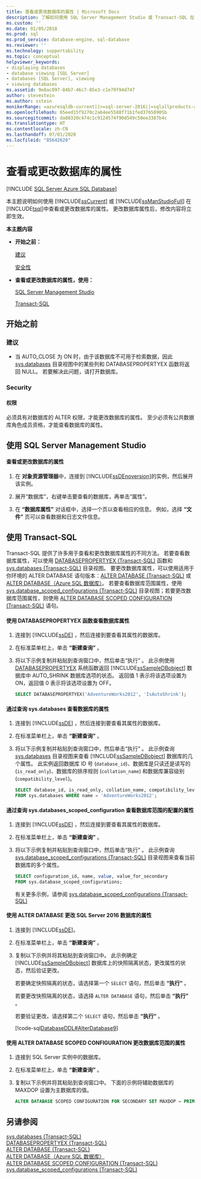 ```yaml
---
title: 查看或更改数据库的属性 | Microsoft Docs
description: 了解如何使用 SQL Server Management Studio 或 Transact-SQL 在 SQL Server 中查看或更改数据库的属性。
ms.custom: ''
ms.date: 01/05/2018
ms.prod: sql
ms.prod_service: database-engine, sql-database
ms.reviewer: ''
ms.technology: supportability
ms.topic: conceptual
helpviewer_keywords:
- displaying databases
- database viewing [SQL Server]
- databases [SQL Server], viewing
- viewing databases
ms.assetid: 9e8ac097-84b7-46c7-85e3-c1e79f94d747
author: stevestein
ms.author: sstein
monikerRange: =azuresqldb-current||>=sql-server-2016||=sqlallproducts-allversions||>=sql-server-linux-2017||=azuresqldb-mi-current
ms.openlocfilehash: 65eed15f9270c2a64ee5588f71b1fed37650905b
ms.sourcegitcommit: da88320c474c1c9124574f90d549c50ee3387b4c
ms.translationtype: HT
ms.contentlocale: zh-CN
ms.lasthandoff: 07/01/2020
ms.locfileid: "85642620"
---
```

# <a name="view-or-change-the-properties-of-a-database"></a>查看或更改数据库的属性
[!INCLUDE [SQL Server Azure SQL Database](../../includes/applies-to-version/sql-asdb.md)]

  本主题说明如何使用 [!INCLUDE[ssCurrent](../../includes/sscurrent-md.md)] 或 [!INCLUDE[ssManStudioFull](../../includes/ssmanstudiofull-md.md)] 在 [!INCLUDE[tsql](../../includes/tsql-md.md)]中查看或更改数据库的属性。 更改数据库属性后，修改内容将立即生效。  
  
 **本主题内容**  
  
-   **开始之前：**  
  
     [建议](#Recommendations)  
  
     [安全性](#Security)  
  
-   **查看或更改数据库的属性，使用：**  
  
     [SQL Server Management Studio](#SSMSProcedure)  
  
     [Transact-SQL](#TsqlProcedure)  
  
##  <a name="before-you-begin"></a><a name="BeforeYouBegin"></a> 开始之前  
  
###  <a name="recommendations"></a><a name="Recommendations"></a> 建议  
  
-   当 AUTO_CLOSE 为 ON 时，由于该数据库不可用于检索数据，因此 [sys.databases](../../relational-databases/system-catalog-views/sys-databases-transact-sql.md) 目录视图中的某些列和 DATABASEPROPERTYEX 函数将返回 NULL。 若要解决此问题，请打开数据库。  
  
###  <a name="security"></a><a name="Security"></a> Security  
  
####  <a name="permissions"></a><a name="Permissions"></a> 权限  
 必须具有对数据库的 ALTER 权限，才能更改数据库的属性。 至少必须有公共数据库角色成员资格，才能查看数据库的属性。  
  
##  <a name="using-sql-server-management-studio"></a><a name="SSMSProcedure"></a> 使用 SQL Server Management Studio  
  
#### <a name="to-view-or-change-the-properties-of-a-database"></a>查看或更改数据库的属性  
  
1.  在 **对象资源管理器**中，连接到 [!INCLUDE[ssDEnoversion](../../includes/ssdenoversion-md.md)]的实例，然后展开该实例。  
  
2.  展开“数据库”，右键单击要查看的数据库，再单击“属性”。  
  
3.  在 **“数据库属性”** 对话框中，选择一个页以查看相应的信息。 例如，选择 **“文件”** 页可以查看数据和日志文件信息。  
  
##  <a name="using-transact-sql"></a><a name="TsqlProcedure"></a> 使用 Transact-SQL  
 Transact-SQL 提供了许多用于查看和更改数据库属性的不同方法。 若要查看数据库属性，可以使用 [DATABASEPROPERTYEX (Transact-SQL)](../../t-sql/functions/databasepropertyex-transact-sql.md) 函数和 [sys.databases (Transact-SQL)](../../relational-databases/system-catalog-views/sys-databases-transact-sql.md) 目录视图。 要更改数据库属性，可以使用适用于你环境的 ALTER DATABASE 语句版本：[ALTER DATABASE &#40;Transact-SQL&#41;](../../t-sql/statements/alter-database-transact-sql.md) 或 [ALTER DATABASE（Azure SQL 数据库）](../../t-sql/statements/alter-database-azure-sql-database.md)。 若要查看数据库范围属性，使用 [sys.database_scoped_configurations (Transact-SQL)](../../relational-databases/system-catalog-views/sys-database-scoped-configurations-transact-sql.md) 目录视图；若要更改数据库范围属性，则使用 [ALTER DATABASE SCOPED CONFIGURATION (Transact-SQL)](../../t-sql/statements/alter-database-scoped-configuration-transact-sql.md) 语句。  
  
#### <a name="to-view-a-property-of-a-database-by-using-the-databasepropertyex-function"></a>使用 DATABASEPROPERTYEX 函数查看数据库属性  
  
1.  连接到 [!INCLUDE[ssDE](../../includes/ssde-md.md)] ，然后连接到要查看其属性的数据库。  
  
2.  在标准菜单栏上，单击 **“新建查询”** 。  
  
3.  将以下示例复制并粘贴到查询窗口中，然后单击“执行” 。 此示例使用 [DATABASEPROPERTYEX](../../t-sql/functions/databasepropertyex-transact-sql.md) 系统函数返回 [!INCLUDE[ssSampleDBobject](../../includes/sssampledbobject-md.md)] 数据库中 AUTO_SHRINK 数据库选项的状态。 返回值 1 表示将该选项设置为 ON，返回值 0 表示将该选项设置为 OFF。  
  
    ```sql  
    SELECT DATABASEPROPERTYEX('AdventureWorks2012', 'IsAutoShrink');  
    ```  
  
#### <a name="to-view-the-properties-of-a-database-by-querying-sysdatabases"></a>通过查询 sys.databases 查看数据库的属性  
  
1.  连接到 [!INCLUDE[ssDE](../../includes/ssde-md.md)] ，然后连接到要查看其属性的数据库。  
  
2.  在标准菜单栏上，单击 **“新建查询”** 。  
  
3.  将以下示例复制并粘贴到查询窗口中，然后单击“执行” 。 此示例查询 [sys.databases](../../relational-databases/system-catalog-views/sys-databases-transact-sql.md) 目录视图来查看 [!INCLUDE[ssSampleDBobject](../../includes/sssampledbobject-md.md)] 数据库的几个属性。 此实例返回数据库 ID 号 (`database_id`)、数据库是只读还是读写的 (`is_read_only`)、数据库的排序规则 (`collation_name`) 和数据库兼容级别 (`compatibility_level`)。  
  
    ```sql  
    SELECT database_id, is_read_only, collation_name, compatibility_level  
    FROM sys.databases WHERE name = 'AdventureWorks2012';  
    ```  
  
#### <a name="to-view-the-properties-of-a-database-scoped-configuration-by-querying-sysdatabases_scoped_configuration"></a>通过查询 sys.databases_scoped_configuration 查看数据库范围的配置的属性  
  
1.  连接到 [!INCLUDE[ssDE](../../includes/ssde-md.md)] ，然后连接到要查看其属性的数据库。  
  
2.  在标准菜单栏上，单击 **“新建查询”** 。  
  
3.  将以下示例复制并粘贴到查询窗口中，然后单击“执行” 。 此示例查询 [sys.database_scoped_configurations (Transact-SQL)](../../relational-databases/system-catalog-views/sys-database-scoped-configurations-transact-sql.md) 目录视图来查看当前数据库的多个属性。  
  
    ```sql  
    SELECT configuration_id, name, value, value_for_secondary  
    FROM sys.database_scoped_configurations;  
    ```  
  
     有关更多示例，请参阅 [sys.database_scoped_configurations (Transact-SQL)](../../relational-databases/system-catalog-views/sys-database-scoped-configurations-transact-sql.md)  
  
#### <a name="to-change-the-properties-of-a-sql-server-2016-database-using-alter-database"></a>使用 ALTER DATABASE 更改 SQL Server 2016 数据库的属性  
  
1.  连接到 [!INCLUDE[ssDE](../../includes/ssde-md.md)]。  
  
2.  在标准菜单栏上，单击 **“新建查询”** 。  
  
3.  复制以下示例并将其粘贴到查询窗口中。 此示例确定 [!INCLUDE[ssSampleDBobject](../../includes/sssampledbobject-md.md)] 数据库上的快照隔离状态，更改属性的状态，然后验证更改。  
  
     若要确定快照隔离的状态，请选择第一个 `SELECT` 语句，然后单击 **“执行”** 。  
  
     若要更改快照隔离的状态，请选择 `ALTER DATABASE` 语句，然后单击 **“执行”** 。  
  
     若要验证更改，请选择第二个 `SELECT` 语句，然后单击 **“执行”** 。  
  
     [!code-sql[DatabaseDDL#AlterDatabase9](../../relational-databases/databases/codesnippet/tsql/view-or-change-the-prope_1.sql)]  
  
#### <a name="to-change-the-database-scoped-properties-using-alter-database-scoped-configuration"></a>使用 ALTER DATABASE SCOPED CONFIGURATION 更改数据库范围的属性  
  
1.  连接到 SQL Server 实例中的数据库。  
  
2.  在标准菜单栏上，单击 **“新建查询”** 。  
  
3.  复制以下示例并将其粘贴到查询窗口中。 下面的示例将辅助数据库的 MAXDOP 设置为主数据库的值。  
  
    ```sql  
    ALTER DATABASE SCOPED CONFIGURATION FOR SECONDARY SET MAXDOP = PRIMARY   
    ```  
  
## <a name="see-also"></a>另请参阅  
 [sys.databases (Transact-SQL)](../../relational-databases/system-catalog-views/sys-databases-transact-sql.md)   
 [DATABASEPROPERTYEX (Transact-SQL)](../../t-sql/functions/databasepropertyex-transact-sql.md)   
 [ALTER DATABASE (Transact-SQL)](../../t-sql/statements/alter-database-transact-sql.md)   
 [ALTER DATABASE（Azure SQL 数据库）](../../t-sql/statements/alter-database-azure-sql-database.md)   
 [ALTER DATABASE SCOPED CONFIGURATION (Transact-SQL)](../../t-sql/statements/alter-database-scoped-configuration-transact-sql.md)   
 [sys.database_scoped_configurations (Transact-SQL)](../../relational-databases/system-catalog-views/sys-database-scoped-configurations-transact-sql.md)  

  
  
